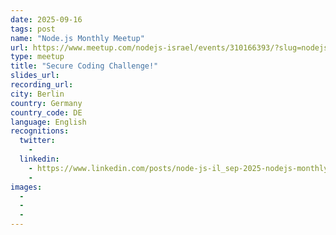```yaml
---
date: 2025-09-16
tags: post
name: "Node.js Monthly Meetup"
url: https://www.meetup.com/nodejs-israel/events/310166393/?slug=nodejs-israel&eventId=310166393
type: meetup
title: "Secure Coding Challenge!"
slides_url:
recording_url: 
city: Berlin
country: Germany
country_code: DE
language: English
recognitions:
  twitter:
    - 
  linkedin:
    - https://www.linkedin.com/posts/node-js-il_sep-2025-nodejs-monthly-meetup-tue-sep-activity-7358829136435392512-wrqx?utm_source=share&utm_medium=member_desktop&rcm=ACoAAACIWKAB8ax6sEGr0vZf5_9FprdpN_qAo9A
    - 
images:
  - 
  - 
  - 
---
```

